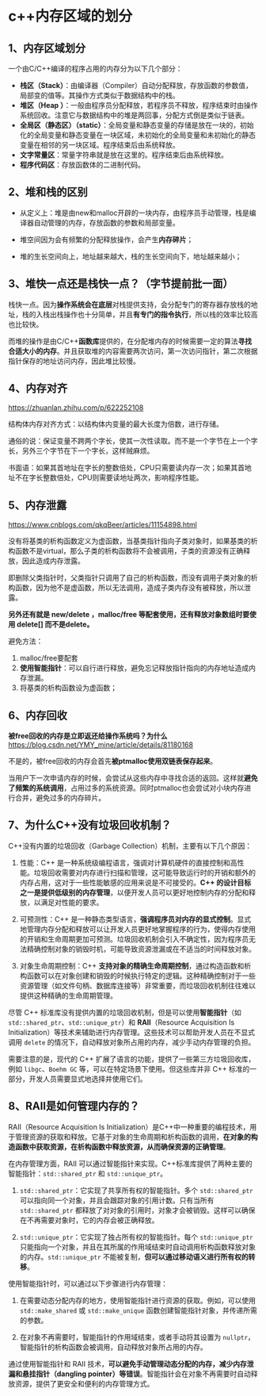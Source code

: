 # c++内存区域的划分

## 1、内存区域划分

   一个由C/C++编译的程序占用的内存分为以下几个部分：

- **栈区（Stack）**：由编译器（Compiler）自动分配释放，存放函数的参数值，局部变的值等。其操作方式类似于数据结构中的栈。
- **堆区（Heap ）**：一般由程序员分配释放，若程序员不释放，程序结束时由操作系统回收。注意它与数据结构中的堆是两回事，分配方式倒是类似于链表。
- **全局区（静态区）（static）**：全局变量和静态变量的存储是放在一块的，初始化的全局变量和静态变量在一块区域，未初始化的全局变量和未初始化的静态变量在相邻的另一块区域。程序结束后由系统释放。
- **文字常量区**：常量字符串就是放在这里的。程序结束后由系统释放。
- **程序代码区**：存放函数体的二进制代码。





## 2、堆和栈的区别

- 从定义上：堆是由new和malloc开辟的一块内存，由程序员手动管理，栈是编译器自动管理的内存，存放函数的参数和局部变量。

- 堆空间因为会有频繁的分配释放操作，会产生**内存碎片**；
- 堆的生长空间向上，地址越来越大，栈的生长空间向下，地址越来越小；



## 3、堆快一点还是栈快一点？（字节提前批一面）

栈快一点。因为**操作系统会在底层**对栈提供支持，会分配专门的寄存器存放栈的地址，栈的入栈出栈操作也十分简单，并且**有专门的指令执行**，所以栈的效率比较高也比较快。

而堆的操作是由C/C++**函数库**提供的，在分配堆内存的时候需要一定的算法**寻找合适大小的内存**。并且获取堆的内容需要两次访问，第一次访问指针，第二次根据指针保存的地址访问内存，因此堆比较慢。



## 4、内存对齐

https://zhuanlan.zhihu.com/p/622252108

结构体内存对齐方式：以结构体内变量的最大长度为倍数，进行存储。

通俗的说：保证变量不跨两个字长，使其一次性读取。而不是一个字节在上一个字长，另外三个字节在下一个字长，这样贼麻烦。

书面语：如果其首地址在字长的整数倍处，CPU只需要读内存一次；如果其首地址不在字长整数倍处，CPU则需要读地址两次，影响程序性能。



## 5、内存泄露

https://www.cnblogs.com/qkqBeer/articles/11154898.html

没有将基类的析构函数定义为虚函数，当基类指针指向子类对象时，如果基类的析构函数不是virtual，那么子类的析构函数将不会被调用，子类的资源没有正确释放，因此造成内存泄露。

即删除父类指针时，父类指针只调用了自己的析构函数，而没有调用子类对象的析构函数，因为他不是虚函数，所以无法调用，造成子类内存没有被释放，所以泄露。



**另外还有就是 new/delete ，malloc/free 等配套使用，还有释放对象数组时要使用  delete[]  而不是delete。**



避免方法：

1. malloc/free要配套
2. **使用智能指针**：可以自行进行释放，避免忘记释放指针指向的内存地址造成内存泄漏。
3. 将基类的析构函数设为虚函数；



## 6、内存回收

**被free回收的内存是立即返还给操作系统吗？为什么**
https://blog.csdn.net/YMY_mine/article/details/81180168

不是的，被free回收的内存会首先**被ptmalloc使用双链表保存起来**。

当用户下一次申请内存的时候，会尝试从这些内存中寻找合适的返回。这样就**避免了频繁的系统调用**，占用过多的系统资源。同时ptmalloc也会尝试对小块内存进行合并，避免过多的内存碎片。



## 7、为什么C++没有垃圾回收机制？

C++没有内置的垃圾回收（Garbage Collection）机制，主要有以下几个原因：

1. 性能：C++ 是一种系统级编程语言，强调对计算机硬件的直接控制和高性能。垃圾回收需要对内存进行扫描和管理，这可能导致运行时的开销和额外的内存占用，这对于一些性能敏感的应用来说是不可接受的。**C++ 的设计目标之一是提供低级别的内存管理**，以便开发人员可以更好地控制内存的分配和释放，以满足对性能的要求。

1. 可预测性：C++ 是一种静态类型语言，**强调程序员对内存的显式控制**。显式地管理内存分配和释放可以让开发人员更好地掌握程序的行为，使得内存使用的开销和生命周期更加可预测。垃圾回收机制会引入不确定性，因为程序员无法精确控制对象的销毁时机，可能导致资源泄漏或在不适当的时间释放对象。

1. 对象生命周期控制：C++ **支持对象的精确生命周期控制**，通过构造函数和析构函数可以在对象创建和销毁的时候执行特定的逻辑。这种精确控制对于一些资源管理（如文件句柄、数据库连接等）非常重要，而垃圾回收机制往往难以提供这种精确的生命周期管理。

尽管 C++ 标准库没有提供内置的垃圾回收机制，但是可以使用**智能指针**（如 `std::shared_ptr`、`std::unique_ptr`）和 **RAII**（Resource Acquisition Is Initialization）等技术来辅助进行内存管理。这些技术可以帮助开发人员在不显式调用 `delete` 的情况下，自动释放对象所占用的内存，减少手动内存管理的负担。

需要注意的是，现代的 C++ 扩展了语言的功能，提供了一些第三方垃圾回收库，例如 `libgc`、`Boehm GC` 等，可以在特定场景下使用。但这些库并非 C++ 标准的一部分，开发人员需要显式地选择并使用它们。

## 8、RAII是如何管理内存的？

RAII（Resource Acquisition Is Initialization）是C++中一种重要的编程技术，用于管理资源的获取和释放。它基于对象的生命周期和析构函数的调用，**在对象的构造函数中获取资源，在析构函数中释放资源，从而确保资源的正确管理**。

在内存管理方面，RAII 可以通过智能指针来实现。C++标准库提供了两种主要的智能指针：`std::shared_ptr` 和 `std::unique_ptr`。

1. `std::shared_ptr`：它实现了共享所有权的智能指针。多个 `std::shared_ptr` 可以指向同一个对象，并且会跟踪对象的引用计数。只有当所有 `std::shared_ptr` 都释放了对对象的引用时，对象才会被销毁。这样可以确保在不再需要对象时，它的内存会被正确释放。

1. `std::unique_ptr`：它实现了独占所有权的智能指针。每个 `std::unique_ptr` 只能指向一个对象，并且在其所属的作用域结束时自动调用析构函数释放对象的内存。`std::unique_ptr` 不能被复制，**但可以通过移动语义进行所有权的转移**。

使用智能指针时，可以通过以下步骤进行内存管理：

1. 在需要动态分配内存的地方，使用智能指针进行资源的获取。例如，可以使用 `std::make_shared` 或 `std::make_unique` 函数创建智能指针对象，并传递所需的参数。

1. 在对象不再需要时，智能指针的作用域结束，或者手动将其设置为 `nullptr`，智能指针的析构函数会被调用，自动释放对象所占用的内存。

通过使用智能指针和 RAII 技术，**可以避免手动管理动态分配的内存，减少内存泄漏和悬挂指针（dangling pointer）等错误**。智能指针会在对象不再需要时自动释放资源，提供了更安全和便利的内存管理方式。
